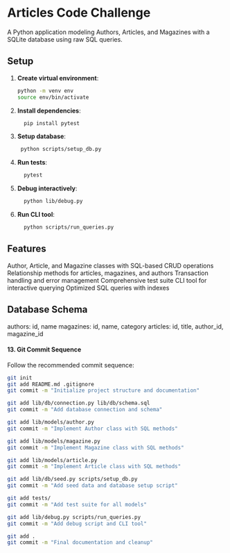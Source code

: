 # Articles Code Challenge

A Python application modeling Authors, Articles, and Magazines with a SQLite database using raw SQL queries.

## Setup

1. **Create virtual environment**:
   ```bash
   python -m venv env
   source env/bin/activate  
   ```
2. **Install dependencies**:
   ```bash
     pip install pytest
     ```
3. **Setup database**:
    ```bash
     python scripts/setup_db.py
     ```
4. **Run tests**:
   ```bash
     pytest
     ```
5. **Debug interactively**:
   ```bash
     python lib/debug.py
     ```
6. **Run CLI tool**:
    ```bash
      python scripts/run_queries.py
      ```

## Features
Author, Article, and Magazine classes with SQL-based CRUD operations
Relationship methods for articles, magazines, and authors
Transaction handling and error management
Comprehensive test suite
CLI tool for interactive querying
Optimized SQL queries with indexes

## Database Schema
authors: id, name
magazines: id, name, category
articles: id, title, author_id, magazine_id    


#### 13. Git Commit Sequence

Follow the recommended commit sequence:

```bash
git init
git add README.md .gitignore
git commit -m "Initialize project structure and documentation"

git add lib/db/connection.py lib/db/schema.sql
git commit -m "Add database connection and schema"

git add lib/models/author.py
git commit -m "Implement Author class with SQL methods"

git add lib/models/magazine.py
git commit -m "Implement Magazine class with SQL methods"

git add lib/models/article.py
git commit -m "Implement Article class with SQL methods"

git add lib/db/seed.py scripts/setup_db.py
git commit -m "Add seed data and database setup script"

git add tests/
git commit -m "Add test suite for all models"

git add lib/debug.py scripts/run_queries.py
git commit -m "Add debug script and CLI tool"

git add .
git commit -m "Final documentation and cleanup"